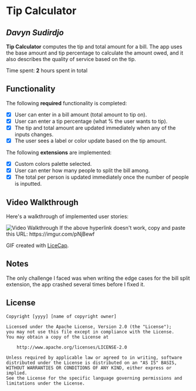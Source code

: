 # Tip Calculator

## *Davyn Sudirdjo*

**Tip Calculator** computes the tip and total amount for a bill. The app uses the base amount and tip percentage to calculate the amount owed, and it also describes the quality of service based on the tip.

Time spent: **2** hours spent in total

## Functionality

The following **required** functionality is completed:

* [x] User can enter in a bill amount (total amount to tip on).
* [x] User can enter a tip percentage (what % the user wants to tip).
* [x] The tip and total amount are updated immediately when any of the inputs changes.
* [x] The user sees a label or color update based on the tip amount.

The following **extensions** are implemented:

* [x] Custom colors palette selected.
* [x] User can enter how many people to split the bill among.
* [x] The total per person is updated immediately once the number of people is inputted.

## Video Walkthrough

Here's a walkthrough of implemented user stories:

<img src='imgur.com/pNjBewf' title='Video Walkthrough' width='' alt='Video Walkthrough' />
If the above hyperlink doesn't work, copy and paste this URL: https://imgur.com/pNjBewf

GIF created with [LiceCap](http://www.cockos.com/licecap/).

## Notes

The only challenge I faced was when writing the edge cases for the bill split extension, the app crashed several times before I fixed it.

## License

    Copyright [yyyy] [name of copyright owner]

    Licensed under the Apache License, Version 2.0 (the "License");
    you may not use this file except in compliance with the License.
    You may obtain a copy of the License at

        http://www.apache.org/licenses/LICENSE-2.0

    Unless required by applicable law or agreed to in writing, software
    distributed under the License is distributed on an "AS IS" BASIS,
    WITHOUT WARRANTIES OR CONDITIONS OF ANY KIND, either express or implied.
    See the License for the specific language governing permissions and
    limitations under the License.
